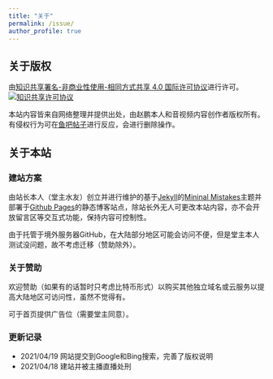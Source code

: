 ```yaml
---
title: "关于"
permalink: /issue/
author_profile: true
---
```


## 关于版权

由<a rel="license" href="http://creativecommons.org/licenses/by-nc-sa/4.0/">知识共享署名-非商业性使用-相同方式共享 4.0 国际许可协议</a>进行许可。<a rel="license" href="http://creativecommons.org/licenses/by-nc-sa/4.0/"><img alt="知识共享许可协议" style="border-width:0" src="https://i.creativecommons.org/l/by-nc-sa/4.0/80x15.png" /></a><br />

本站内容皆来自网络整理并提供出处，由赵鹏本人和音视频内容创作者版权所有。有侵权行为可在[鱼吧帖子](https://yuba.douyu.com/p/662672311618762977)进行反应，会进行删除操作。

## 关于本站

### 建站方案

由站长本人（堂主水友）创立并进行维护的基于[Jekyll](http://jekyllrb.com/)的[Mininal Mistakes](https://mademistakes.com/work/minimal-mistakes-jekyll-theme/)主题并部署于[Github Pages](https://pages.github.com/)的静态博客站点，除站长外无人可更改本站内容，亦不会开放留言区等交互式功能，保持内容可控制性。

由于托管于境外服务器GitHub，在大陆部分地区可能会访问不便，但是堂主本人测试没问题，故不考虑迁移（赞助除外）。

### 关于赞助

欢迎赞助（如果有的话暂时只考虑比特币形式）以购买其他独立域名或云服务以提高大陆地区可访问性，虽然不觉得有。

可于首页提供广告位（需要堂主同意）。

### 更新记录

* 2021/04/19 网站提交到Google和Bing搜索，完善了版权说明
* 2021/04/18 建站并被主播直播处刑
